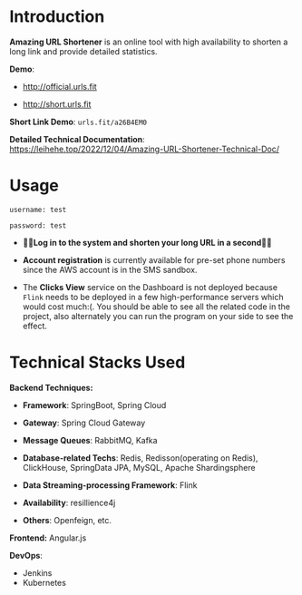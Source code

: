 # Introduction

**Amazing URL Shortener** is an online tool with high availability to shorten a long link and provide detailed statistics.

**Demo**: 

- http://official.urls.fit

- http://short.urls.fit

**Short Link Demo**: `urls.fit/a26B4EM0`

**Detailed Technical Documentation**: https://leihehe.top/2022/12/04/Amazing-URL-Shortener-Technical-Doc/

# Usage

`username: test`

`password: test`

- 🌟🌟**Log in to the system and shorten your long URL in a second**🌟🌟
- **Account registration** is currently available for pre-set phone numbers since the AWS account is in the SMS sandbox. 

- The **Clicks View** service on the Dashboard is not deployed because `Flink` needs to be deployed in a few high-performance servers which would cost much:(. You should be able to see all the related code in the project, also alternately you can run the program on your side to see the effect.

# Technical Stacks Used

**Backend Techniques:** 

- **Framework**: SpringBoot, Spring Cloud
- **Gateway**: Spring Cloud Gateway
- **Message Queues**: RabbitMQ, Kafka
- **Database-related Techs**: Redis, Redisson(operating on Redis), ClickHouse, SpringData JPA, MySQL,  Apache Shardingsphere
- **Data Streaming-processing Framework**: Flink

- **Availability**: resillience4j
- **Others**: Openfeign, etc.

**Frontend:** Angular.js

**DevOps**:

- Jenkins
- Kubernetes